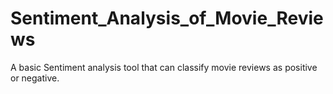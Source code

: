 # Sentiment_Analysis_of_Movie_Reviews
A basic Sentiment analysis tool that can classify movie reviews as positive or negative.
